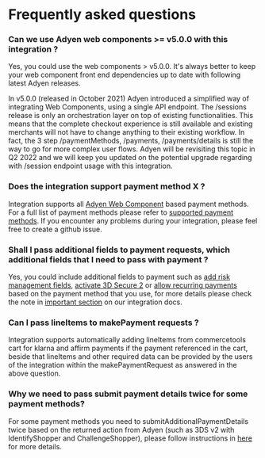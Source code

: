# Frequently asked questions

### Can we use Adyen web components >= v5.0.0 with this integration ?

Yes, you could use the web components > v5.0.0. It's always better to keep your web component front end dependencies up to date with following latest Adyen releases.

In v5.0.0 (released in October 2021) Adyen introduced a simplified way of integrating Web Components, using a single API endpoint. The /sessions release is only an orchestration layer on top of existing functionalities.
This means that the complete checkout experience is still available and existing merchants will not have to change anything to their existing workflow. In fact, the 3 step /paymentMethods, /payments, /payments/details is still the way to go for more complex user flows.
Adyen will be revisiting this topic in Q2 2022 and we will keep you updated on the potential upgrade regarding with /session endpoint usage with this integration.

### Does the integration support payment method X ?

Integration supports all [Adyen Web Component](https://docs.adyen.com/checkout/components-web) based payment methods. For a full list of payment methods please refer to [supported payment methods](https://docs.adyen.com/checkout/supported-payment-methods).
If you encounter any problems during your integration, please feel free to create a github issue.

### Shall I pass additional fields to payment requests, which additional fields that I need to pass with payment ?

Yes, you could include additional fields to payment such as [add risk management fields](https://docs.adyen.com/risk-management/configure-standard-risk-rules/required-risk-field-reference), [activate 3D Secure 2](https://docs.adyen.com/online-payments/3d-secure/native-3ds2/web-component#make-a-payment) or [allow recurring payments](https://docs.adyen.com/payment-methods/cards/web-component#create-a-token) based on the payment method that you use, for more details please check the note in [important section](../extension/docs/WebComponentsIntegrationGuide.md#step-5-make-a-payment) on our integration docs.

### Can I pass lineItems to makePayment requests ?

Integration supports automatically adding lineItems from commercetools cart for klarna and affirm payments if the payment referenced in the cart, beside that lineItems and other required data can be provided by the users of the integration within the makePaymentRequest as answered in the above question.

### Why we need to pass submit payment details twice for some payment methods?

For some payment methods you need to submitAdditionalPaymentDetails twice based on the returned action from Adyen (such as 3DS v2 with IdentifyShopper and ChallengeShopper), please follow instructions in [here](../extension/docs/WebComponentsIntegrationGuide.md#action-response-1) for more details.

